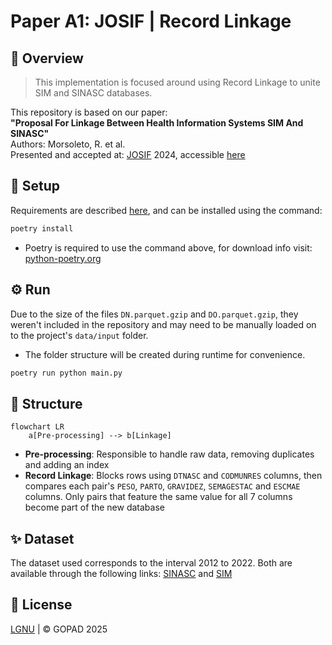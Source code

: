 # Paper A1: JOSIF | Record Linkage

## 📌 Overview

> This implementation is focused around using Record Linkage to unite SIM and SINASC databases.  

This repository is based on our paper:  
**"Proposal For Linkage Between Health Information Systems SIM And SINASC"**   
Authors: Morsoleto, R. et al.  
Presented and accepted at: [JOSIF](https://josif.ifsuldeminas.edu.br/ojs/index.php/anais/index) 2024, accessible [here](https://josif.ifsuldeminas.edu.br/ojs/index.php/anais/article/view/2528)

## 🚀 Setup

Requirements are described [here](pyproject.toml), and can be 
installed using the command:

```bash
poetry install
```
* Poetry is required to use the command above, for download info visit: [python-poetry.org](https://python-poetry.org/)

## ⚙ Run
Due to the size of the files ``DN.parquet.gzip`` and ``DO.parquet.gzip``, they weren't included in the repository and may need to be manually loaded on to the project's ``data/input`` folder. 
- The folder structure will be created during runtime for convenience.

```bash
poetry run python main.py
```

## 🔮 Structure

````mermaid
flowchart LR
    a[Pre-processing] --> b[Linkage]
````
- **Pre-processing**: Responsible to handle raw data, removing
duplicates and adding an index
- **Record Linkage**: Blocks rows using ``DTNASC`` and ``CODMUNRES`` columns, then compares each pair's ``PESO``, ``PARTO``, ``GRAVIDEZ``, ``SEMAGESTAC`` and ``ESCMAE`` columns. Only pairs that feature the same value for all 7 columns become part of the new database


## ✨ Dataset

The dataset used corresponds to the interval 2012 to 2022. Both are available through the following links: [SINASC](https://github.com/GOPAD-Datasus/DB_SINASC) and [SIM](https://github.com/GOPAD-Datasus/DB_SIM)

## 📝 License
[LGNU](LICENSE) | © GOPAD 2025
